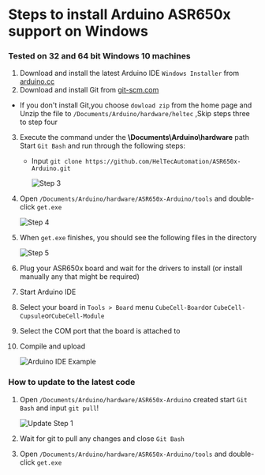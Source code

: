 # Steps to install Arduino ASR650x support on Windows
### Tested on 32 and 64 bit Windows 10 machines

1. Download and install the latest Arduino IDE ```Windows Installer``` from [arduino.cc](https://www.arduino.cc/en/Main/Software)
2. Download and install Git from [git-scm.com](https://git-scm.com/download/win)
-  If you don't install Git,you choose ```dowload zip``` from the home page and Unzip the file to ```/Documents/Arduino/hardware/heltec```  ,Skip steps three to step four
3. Execute the command under the **\Documents\Arduino\hardware** path
   Start ```Git Bash``` and run through the following steps:

    - Input ```git clone https://github.com/HelTecAutomation/ASR650x-Arduino.git ```

        ![Step 3](https://github.com/HelTecAutomation/ASR650x-Arduino/InstallGuide/win-screenshots/location.png)

4. Open ```/Documents/Arduino/hardware/ASR650x-Arduino/tools``` and double-click ```get.exe```

     ![Step 4](https://github.com/HelTecAutomation/ASR650x-Arduino/InstallGuide/win-screenshots/get.png)

5. When ```get.exe``` finishes, you should see the following files in the directory

     ![Step 5](https://github.com/HelTecAutomation/ASR650x-Arduino/InstallGuide/win-screenshots/ASR-board.png)

6. Plug your ASR650x board and wait for the drivers to install (or install manually any that might be required)
7. Start Arduino IDE
8. Select your board in ```Tools > Board``` menu ```CubeCell-Board```or ```CubeCell-Cupsule```or```CubeCell-Module```
9. Select the COM port that the board is attached to
10. Compile and upload

    ![Arduino IDE Example](https://github.com/HelTecAutomation/ASR650x-Arduino/InstallGuide/win-screenshots/compile.png)
### How to update to the latest code

1. Open ```/Documents/Arduino/hardware/ASR650x-Arduino``` created start ```Git Bash``` and input ```git pull```!

    ![Update Step 1](https://github.com/HelTecAutomation/ASR650x-Arduino/InstallGuide/win-screenshots/gitpull.png)

2. Wait for git to pull any changes and close ```Git Bash```
3. Open ```/Documents/Arduino/hardware/ASR650x-Arduino/tools``` and double-click ```get.exe```

